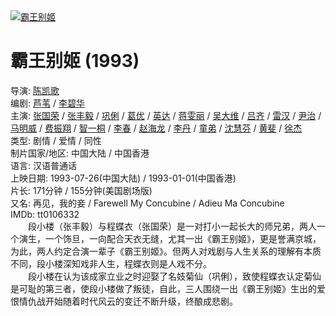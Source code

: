 <a class="nbgnbg" href="https://movie.douban.com/subject/1291546/photos?type=R" title="&#x70B9;&#x51FB;&#x770B;&#x66F4;&#x591A;&#x6D77;&#x62A5;">
        <img src="https://img1.doubanio.com/view/photo/s_ratio_poster/public/p2561716440.jpg" title="点击看更多海报" alt="霸王别姬" rel="v:image"/>
   </a>
<h1>
<span property="v:itemreviewed">霸王别姬</span>
<span class="year">(1993)</span>
</h1>
<div id="info">
<span><span class="pl">导演</span>: <span class="attrs"><a href="/celebrity/1023040/" rel="v:directedBy">陈凯歌</a></span></span><br/>
<span><span class="pl">编剧</span>: <span class="attrs"><a href="/celebrity/1275557/">芦苇</a> / <a href="/celebrity/1275229/">李碧华</a></span></span><br/>
<span class="actor"><span class="pl">主演</span>: <span class="attrs"><a href="/celebrity/1003494/" rel="v:starring">张国荣</a> / <a href="/celebrity/1050265/" rel="v:starring">张丰毅</a> / <a href="/celebrity/1035641/" rel="v:starring">巩俐</a> / <a href="/celebrity/1000905/" rel="v:starring">葛优</a> / <a href="/celebrity/1011479/" rel="v:starring">英达</a> / <a href="/celebrity/1020487/" rel="v:starring">蒋雯丽</a> / <a href="/celebrity/1028801/" rel="v:starring">吴大维</a> / <a href="/celebrity/1275230/" rel="v:starring">吕齐</a> / <a href="/celebrity/1275232/" rel="v:starring">雷汉</a> / <a href="/celebrity/1275236/" rel="v:starring">尹治</a> / <a href="/celebrity/1275234/" rel="v:starring">马明威</a> / <a href="/celebrity/1275235/" rel="v:starring">费振翔</a> / <a href="/celebrity/1275239/" rel="v:starring">智一桐</a> / <a href="/celebrity/1275231/" rel="v:starring">李春</a> / <a href="/celebrity/1275237/" rel="v:starring">赵海龙</a> / <a href="/celebrity/1275238/" rel="v:starring">李丹</a> / <a href="/celebrity/1275233/" rel="v:starring">童弟</a> / <a href="/celebrity/1317383/" rel="v:starring">沈慧芬</a> / <a href="/celebrity/1373062/" rel="v:starring">黄斐</a> / <a href="/celebrity/1317248/" rel="v:starring">徐杰</a></span></span><br/>
<span class="pl">类型:</span> <span property="v:genre">剧情</span> / <span property="v:genre">爱情</span> / <span property="v:genre">同性</span><br/>
<span class="pl">制片国家/地区:</span> 中国大陆 / 中国香港<br/>
<span class="pl">语言:</span> 汉语普通话<br/>
<span class="pl">上映日期:</span> <span content="1993-07-26(中国大陆)" property="v:initialReleaseDate">1993-07-26(中国大陆)</span> / <span content="1993-01-01(中国香港)" property="v:initialReleaseDate">1993-01-01(中国香港)</span><br/>
<span class="pl">片长:</span> <span content="171" property="v:runtime">171分钟</span> / 155分钟(美国剧场版)<br/>
<span class="pl">又名:</span> 再见，我的妾 / Farewell My Concubine / Adieu Ma Concubine<br/>
<span class="pl">IMDb:</span> tt0106332<br/>
</div>
<span class="" property="v:summary">
    　　段小楼（张丰毅）与程蝶衣（张国荣）是一对打小一起长大的师兄弟，两人一个演生，一个饰旦，一向配合天衣无缝，尤其一出《霸王别姬》，更是誉满京城，为此，两人约定合演一辈子《霸王别姬》。但两人对戏剧与人生关系的理解有本质不同，段小楼深知戏非人生，程蝶衣则是人戏不分。
 <br/>
    　　段小楼在认为该成家立业之时迎娶了名妓菊仙（巩俐），致使程蝶衣认定菊仙是可耻的第三者，使段小楼做了叛徒，自此，三人围绕一出《霸王别姬》生出的爱恨情仇战开始随着时代风云的变迁不断升级，终酿成悲剧。
   </span>
